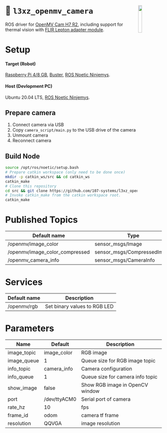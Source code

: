 <a href="https://107-systems.org/"><img align="right" src="https://raw.githubusercontent.com/107-systems/.github/main/logo/107-systems.png" width="15%"></a>
:floppy_disk: `l3xz_openmv_camera`
==================================
ROS driver for [OpenMV Cam H7 R2](https://openmv.io/collections/cams/products/openmv-cam-h7-r2), including support for thermal vision with [FLIR Lepton adapter module](https://openmv.io/collections/cams/products/flir-lepton-adapter-module).

# Setup

#### Target (Robot)
[Raspberry Pi 4/8 GB](https://www.raspberrypi.com/products/raspberry-pi-4-model-b/), [Buster](https://www.raspberrypi.com/software/operating-systems/#raspberry-pi-os-legacy), [ROS Noetic Ninjemys](https://varhowto.com/install-ros-noetic-raspberry-pi-4/).
#### Host (Devlopment PC)
Ubuntu 20.04 LTS, [ROS Noetic Ninjemys](http://wiki.ros.org/noetic/Installation/Ubuntu).

## Prepare camera
1) Connect camera via USB
2) Copy ```camera_script/main.py``` to the USB drive of the camera
3) Unmount camera
4) Reconnect camera

## Build Node
```bash
source /opt/ros/noetic/setup.bash
# Prepare catkin workspace (only need to be done once)
mkdir -p catkin_ws/src && cd catkin_ws
catkin_make
# Clone this repository
cd src && git clone https://github.com/107-systems/l3xz_openmv_camera && cd ..
# Invoke catkin_make from the catkin workspace root.
catkin_make
```

# Published Topics

| Default name | Type |
| ------------ | ---- |
| /openmv/image_color | sensor_msgs/Image |
| /openmv/image_color_compressed | sensor_msgs/CompressedImage |
| /openmv_camera_info | sensor_msgs/CameraInfo |

# Services

| Default name | Description |
| ------------ | ----------- |
| /openmv/rgb | Set binary values to RGB LED |

# Parameters

| Name | Default | Description |
| ---- | ------- | ----------- |
| image_topic | image_color | RGB image |
| image_queue | 1 | Queue size for RGB image topic |
| info_topic | camera_info | Camera configuration |
| info_queue | 1 | Queue size for camera info topic |
| show_image | false | Show RGB image in OpenCV window |
| port | /dev/ttyACM0 | Serial port of camera |
| rate_hz | 10 | fps |
| frame_id | odom | camera tf frame |
| resolution | QQVGA | image resolution |
